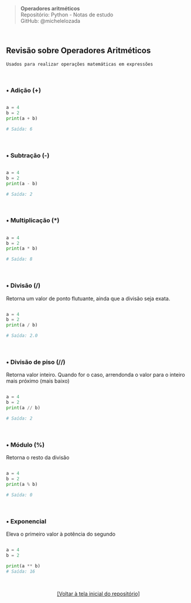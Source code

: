 > **Operadores aritméticos**  
> Repositório: Python - Notas de estudo     
> GitHub: @michelelozada
&nbsp;
     
&nbsp;  
## Revisão sobre Operadores Aritméticos 
```
Usados para realizar operações matemáticas em expressões
```

&nbsp;  

### • Adição (+)
```py

a = 4
b = 2
print(a + b)  

# Saída: 6
```

&nbsp; 

### • Subtração (-)
```py

a = 4
b = 2
print(a - b)  

# Saída: 2
```

&nbsp; 

### • Multiplicação (*)
```py

a = 4
b = 2
print(a * b)  

# Saída: 8
```

&nbsp; 

### • Divisão (/)
Retorna um valor de ponto flutuante, ainda que a divisão seja exata.
```py

a = 4
b = 2
print(a / b)  

# Saída: 2.0
```

&nbsp; 

### • Divisão de piso (//)
Retorna valor inteiro. Quando for o caso, arrendonda o valor para o inteiro mais próximo (mais baixo)
```py

a = 4
b = 2
print(a // b)  

# Saída: 2
```

&nbsp; 

### • Módulo (%)
Retorna o resto da divisão
```py

a = 4
b = 2
print(a % b)  

# Saída: 0
```

&nbsp; 

### • Exponencial
Eleva o primeiro valor à potência do segundo
```py

a = 4
b = 2

print(a ** b) 
# Saída: 16
```

&nbsp;

<div align="center">
<a href="https://github.com/michelelozada/Python-Study-Notes">[Voltar à tela inicial do repositório]</a>
</div>